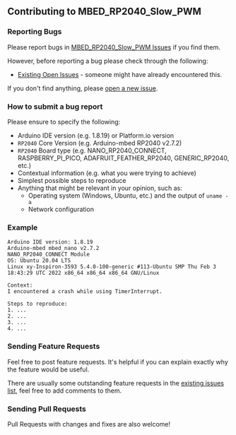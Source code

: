## Contributing to MBED_RP2040_Slow_PWM

### Reporting Bugs

Please report bugs in [MBED_RP2040_Slow_PWM Issues](https://github.com/khoih-prog/MBED_RP2040_Slow_PWM/issues) if you find them.

However, before reporting a bug please check through the following:

* [Existing Open Issues](https://github.com/khoih-prog/MBED_RP2040_Slow_PWM/issues) - someone might have already encountered this.

If you don't find anything, please [open a new issue](https://github.com/khoih-prog/MBED_RP2040_Slow_PWM/issues/new).

### How to submit a bug report

Please ensure to specify the following:

* Arduino IDE version (e.g. 1.8.19) or Platform.io version
* `RP2040` Core Version (e.g. Arduino-mbed RP2040 v2.7.2)
* `RP2040` Board type (e.g. NANO_RP2040_CONNECT, RASPBERRY_PI_PICO, ADAFRUIT_FEATHER_RP2040, GENERIC_RP2040, etc.)
* Contextual information (e.g. what you were trying to achieve)
* Simplest possible steps to reproduce
* Anything that might be relevant in your opinion, such as:
  * Operating system (Windows, Ubuntu, etc.) and the output of `uname -a`
  * Network configuration


### Example

```
Arduino IDE version: 1.8.19
Arduino-mbed mbed_nano v2.7.2
NANO_RP2040_CONNECT Module
OS: Ubuntu 20.04 LTS
Linux xy-Inspiron-3593 5.4.0-100-generic #113-Ubuntu SMP Thu Feb 3 18:43:29 UTC 2022 x86_64 x86_64 x86_64 GNU/Linux

Context:
I encountered a crash while using TimerInterrupt.

Steps to reproduce:
1. ...
2. ...
3. ...
4. ...
```

### Sending Feature Requests

Feel free to post feature requests. It's helpful if you can explain exactly why the feature would be useful.

There are usually some outstanding feature requests in the [existing issues list](https://github.com/khoih-prog/MBED_RP2040_Slow_PWM/issues?q=is%3Aopen+is%3Aissue+label%3Aenhancement), feel free to add comments to them.

### Sending Pull Requests

Pull Requests with changes and fixes are also welcome!

